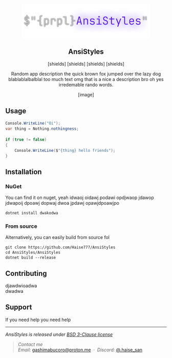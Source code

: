 <div align="center">
    <br>
        <img src=".github/banner.png" alt="AnsiBanner" width="400" align="center">
    <br>
</div>

<h2 align="center">AnsiStyles</h2>
<p align="center">[shields] [shields] [shields] [shields]</p>
<p align="center">Random app description the quick brown fox jumped over the lazy dog blablablalbalblal too much text omg that is a nice a description bro oh yes irredemable rando words.</p>

<p align="center">[image]</p>

Usage
----

```csharp
Console.WriteLine("Oi");
var thing = Nothing.nothingness;

if (true != false)
{
    Console.WriteLine($"{thing} hello friends"); 
}
```

Installation
----

### NuGet

You can find it on nuget, yeah idwaoj oidawj podawi opdjwaop jdawop jdwapoij dpoawj dopwaj dwoa jpdawj opawjdpoawjpo

```bash
dotnet install dwakodwa
```

### From source

Alternatively, you can easily build from source fol

```shell
git clone https://github.com/Haise777/AnsiStyles
cd AnsiStyles/AnsiStyles
dotnet build --release
```

Contributing
----
djawdwioadwa  
dwadwa

Support
----
If you need help you need help

---
*AnsiStyles is released under [BSD 3-Clause license](https://opensource.org/license/bsd-3-clause/)*

> *Contact me*\
> *Email:* [gashimabucoro@proton.me](mailto:gashimabucoro@proton.me) &nbsp;&middot;&nbsp;
> *Discord:* [@.haise_san](https://discord.com/users/374337303897702401)

